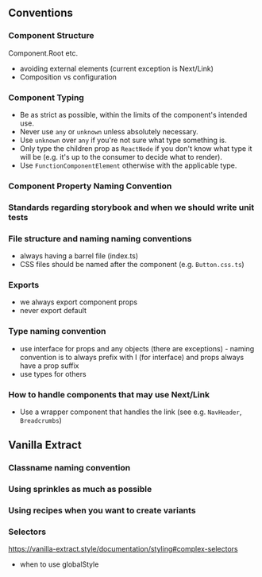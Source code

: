 ## Conventions

### Component Structure

Component.Root etc.

- avoiding external elements (current exception is Next/Link)
- Composition vs configuration

### Component Typing

- Be as strict as possible, within the limits of the component's intended use.
- Never use `any` or `unknown` unless absolutely necessary.
- Use `unknown` over `any` if you're not sure what type something is.
- Only type the children prop as `ReactNode` if you don't know what type it will
  be (e.g. it's up to the consumer to decide what to render).
- Use `FunctionComponentElement` otherwise with the applicable type.

### Component Property Naming Convention

### Standards regarding storybook and when we should write unit tests

### File structure and naming naming conventions

- always having a barrel file (index.ts)
- CSS files should be named after the component (e.g. `Button.css.ts`)

### Exports

- we always export component props
- never export default

### Type naming convention

- use interface for props and any objects (there are exceptions) - naming
  convention is to always prefix with I (for interface) and props always have a
  prop suffix
- use types for others

### How to handle components that may use Next/Link

- Use a wrapper component that handles the link (see e.g. `NavHeader`,
  `Breadcrumbs`)

## Vanilla Extract

### Classname naming convention

### Using sprinkles as much as possible

### Using recipes when you want to create variants

### Selectors

https://vanilla-extract.style/documentation/styling#complex-selectors

- when to use globalStyle
